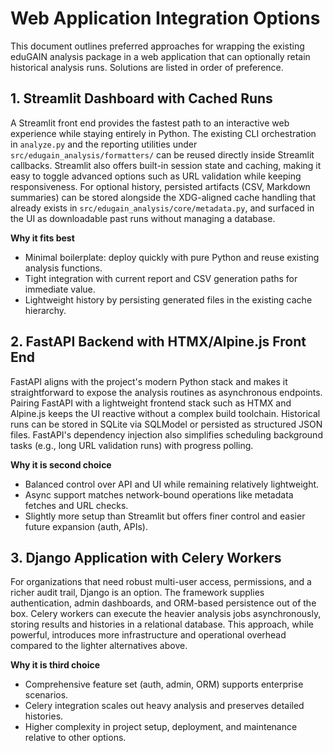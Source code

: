 # Web Application Integration Options

This document outlines preferred approaches for wrapping the existing eduGAIN analysis package in a web application that can optionally retain historical analysis runs. Solutions are listed in order of preference.

## 1. Streamlit Dashboard with Cached Runs

A Streamlit front end provides the fastest path to an interactive web experience while staying entirely in Python. The existing CLI orchestration in `analyze.py` and the reporting utilities under `src/edugain_analysis/formatters/` can be reused directly inside Streamlit callbacks. Streamlit also offers built-in session state and caching, making it easy to toggle advanced options such as URL validation while keeping responsiveness. For optional history, persisted artifacts (CSV, Markdown summaries) can be stored alongside the XDG-aligned cache handling that already exists in `src/edugain_analysis/core/metadata.py`, and surfaced in the UI as downloadable past runs without managing a database.

**Why it fits best**

- Minimal boilerplate: deploy quickly with pure Python and reuse existing analysis functions.
- Tight integration with current report and CSV generation paths for immediate value.
- Lightweight history by persisting generated files in the existing cache hierarchy.

## 2. FastAPI Backend with HTMX/Alpine.js Front End

FastAPI aligns with the project's modern Python stack and makes it straightforward to expose the analysis routines as asynchronous endpoints. Pairing FastAPI with a lightweight frontend stack such as HTMX and Alpine.js keeps the UI reactive without a complex build toolchain. Historical runs can be stored in SQLite via SQLModel or persisted as structured JSON files. FastAPI's dependency injection also simplifies scheduling background tasks (e.g., long URL validation runs) with progress polling.

**Why it is second choice**

- Balanced control over API and UI while remaining relatively lightweight.
- Async support matches network-bound operations like metadata fetches and URL checks.
- Slightly more setup than Streamlit but offers finer control and easier future expansion (auth, APIs).

## 3. Django Application with Celery Workers

For organizations that need robust multi-user access, permissions, and a richer audit trail, Django is an option. The framework supplies authentication, admin dashboards, and ORM-based persistence out of the box. Celery workers can execute the heavier analysis jobs asynchronously, storing results and histories in a relational database. This approach, while powerful, introduces more infrastructure and operational overhead compared to the lighter alternatives above.

**Why it is third choice**

- Comprehensive feature set (auth, admin, ORM) supports enterprise scenarios.
- Celery integration scales out heavy analysis and preserves detailed histories.
- Higher complexity in project setup, deployment, and maintenance relative to other options.

